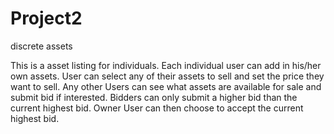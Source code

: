 # Project2
discrete assets

This is a asset listing for individuals. 
Each individual user can add in his/her own assets.
User can select any of their assets to sell and set the price they want to sell.
Any other Users can see what assets are available for sale and submit bid if interested.
Bidders can only submit a higher bid than the current highest bid.
Owner User can then choose to accept the current highest bid.


